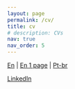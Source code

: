 ```yaml
---
layout: page
permalink: /cv/
title: cv
# description: CVs
nav: true
nav_order: 5
---
```


[En](https://felipe-gomes-miyazato.github.io/assets/pdf/2023-10-04%20CV-en%20Felipe%20Gomes%20Miyazato.pdf)
|
[En 1 page](https://felipe-gomes-miyazato.github.io/assets/pdf/2023-10-04%20CV-en%20Felipe%20Gomes%20Miyazato.pdf)
|
[Pt-br](https://felipe-gomes-miyazato.github.io/assets/pdf/2023-10-04%20CV-pt%20Felipe%20Gomes%20Miyazato.pdf)

[LinkedIn](https://www.linkedin.com/in/felipe-gomes-miyazato/)
